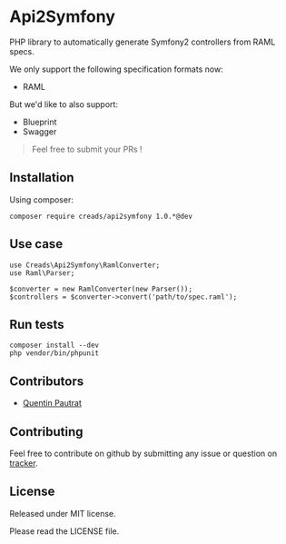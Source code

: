 # Api2Symfony

PHP library to automatically generate Symfony2 controllers from RAML specs.

We only support the following specification formats now:

*  RAML

But we'd like to also support:

* Blueprint
* Swagger

> Feel free to submit your PRs !

## Installation

Using composer:

`composer require creads/api2symfony 1.0.*@dev`

## Use case

```
use Creads\Api2Symfony\RamlConverter;
use Raml\Parser;

$converter = new RamlConverter(new Parser());
$controllers = $converter->convert('path/to/spec.raml');
```

## Run tests

```
composer install --dev
php vendor/bin/phpunit
```

## Contributors

* [Quentin Pautrat](https://github.com/qpautrat)

## Contributing

Feel free to contribute on github by submitting any issue or question on [tracker](https://github.com/creads/api2symfony/issues).

## License

Released under MIT license.

Please read the LICENSE file.
